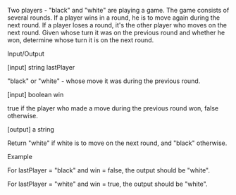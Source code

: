 Two players - "black" and "white" are playing a game. The game consists of several rounds. If a player wins in a round, he is to move again during the next round. If a player loses a round, it's the other player who moves on the next round. Given whose turn it was on the previous round and whether he won, determine whose turn it is on the next round.

Input/Output

[input] string lastPlayer

"black" or "white" - whose move it was during the previous round.

[input] boolean win

true if the player who made a move during the previous round won, false otherwise.

[output] a string

Return "white" if white is to move on the next round, and "black" otherwise.

Example

For lastPlayer = "black" and win = false, the output should be "white".

For lastPlayer = "white" and win = true, the output should be "white".